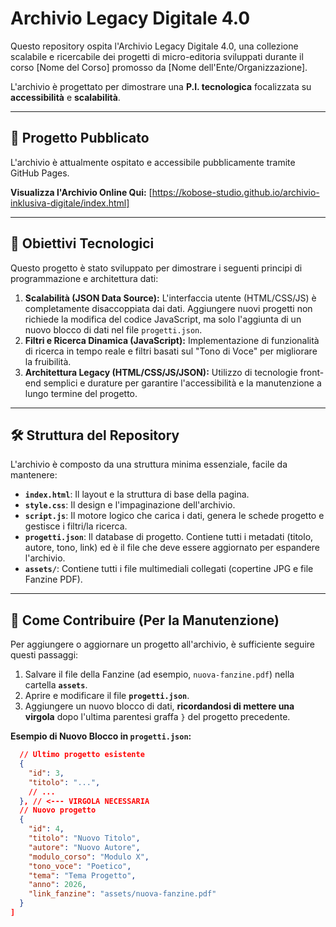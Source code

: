 # Archivio Legacy Digitale 4.0

Questo repository ospita l'Archivio Legacy Digitale 4.0, una collezione scalabile e ricercabile dei progetti di micro-editoria sviluppati durante il corso [Nome del Corso] promosso da [Nome dell'Ente/Organizzazione].

L'archivio è progettato per dimostrare una **P.I. tecnologica** focalizzata su **accessibilità** e **scalabilità**.

---

## 🚀 Progetto Pubblicato

L'archivio è attualmente ospitato e accessibile pubblicamente tramite GitHub Pages.

**Visualizza l'Archivio Online Qui:**
[https://kobose-studio.github.io/archivio-inklusiva-digitale/index.html]

---

## 🎯 Obiettivi Tecnologici

Questo progetto è stato sviluppato per dimostrare i seguenti principi di programmazione e architettura dati:

1.  **Scalabilità (JSON Data Source):** L'interfaccia utente (HTML/CSS/JS) è completamente disaccoppiata dai dati. Aggiungere nuovi progetti non richiede la modifica del codice JavaScript, ma solo l'aggiunta di un nuovo blocco di dati nel file `progetti.json`.
2.  **Filtri e Ricerca Dinamica (JavaScript):** Implementazione di funzionalità di ricerca in tempo reale e filtri basati sul "Tono di Voce" per migliorare la fruibilità.
3.  **Architettura Legacy (HTML/CSS/JS/JSON):** Utilizzo di tecnologie front-end semplici e durature per garantire l'accessibilità e la manutenzione a lungo termine del progetto.

---

## 🛠️ Struttura del Repository

L'archivio è composto da una struttura minima essenziale, facile da mantenere:

* **`index.html`**: Il layout e la struttura di base della pagina.
* **`style.css`**: Il design e l'impaginazione dell'archivio.
* **`script.js`**: Il motore logico che carica i dati, genera le schede progetto e gestisce i filtri/la ricerca.
* **`progetti.json`**: Il database di progetto. Contiene tutti i metadati (titolo, autore, tono, link) ed è il file che deve essere aggiornato per espandere l'archivio.
* **`assets/`**: Contiene tutti i file multimediali collegati (copertine JPG e file Fanzine PDF).

---

## 📝 Come Contribuire (Per la Manutenzione)

Per aggiungere o aggiornare un progetto all'archivio, è sufficiente seguire questi passaggi:

1.  Salvare il file della Fanzine (ad esempio, `nuova-fanzine.pdf`) nella cartella **`assets`**.
2.  Aprire e modificare il file **`progetti.json`**.
3.  Aggiungere un nuovo blocco di dati, **ricordandosi di mettere una virgola** dopo l'ultima parentesi graffa `}` del progetto precedente.

**Esempio di Nuovo Blocco in `progetti.json`:**

```json
  // Ultimo progetto esistente
  {
    "id": 3,
    "titolo": "...",
    // ...
  }, // <--- VIRGOLA NECESSARIA
  // Nuovo progetto
  {
    "id": 4, 
    "titolo": "Nuovo Titolo",
    "autore": "Nuovo Autore",
    "modulo_corso": "Modulo X",
    "tono_voce": "Poetico",
    "tema": "Tema Progetto",
    "anno": 2026,
    "link_fanzine": "assets/nuova-fanzine.pdf" 
  }
]

